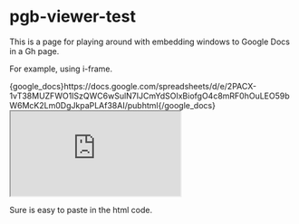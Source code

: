 
<div>
<h1>pgb-viewer-test</h1>

<p>This is a page for playing around with embedding windows to Google Docs in a Gh page. </p>

<p>For example, using i-frame. </p>
  
  <p>
    {google_docs}https://docs.google.com/spreadsheets/d/e/2PACX-1vT38MUZFWO1ISzQWC6wSulN7IJCmYdSOIxBiofgO4c8mRF0hOuLEO59bW6McK2Lm0DgJkpaPLAf38AI/pubhtml{/google_docs}

<iframe src="https://docs.google.com/spreadsheets/d/e/2PACX-1vT38MUZFWO1ISzQWC6wSulN7IJCmYdSOIxBiofgO4c8mRF0hOuLEO59bW6McK2Lm0DgJkpaPLAf38AI/pubhtml?gid=1580406200&amp;single=true&amp;widget=true&amp;headers=false"></iframe>

<p>Sure is easy to paste in the html code.</p>
  </div>
